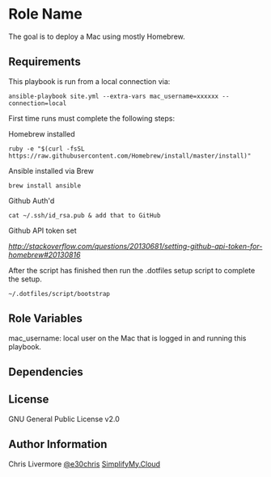Role Name
=========

The goal is to deploy a Mac using mostly Homebrew.

Requirements
------------

This playbook is run from a local connection via:

```
ansible-playbook site.yml --extra-vars mac_username=xxxxxx --connection=local
```

First time runs must complete the following steps:

Homebrew installed

```
ruby -e "$(curl -fsSL https://raw.githubusercontent.com/Homebrew/install/master/install)"
```

Ansible installed via Brew

```
brew install ansible
```

Github Auth'd

```
cat ~/.ssh/id_rsa.pub & add that to GitHub
```

Github API token set

_http://stackoverflow.com/questions/20130681/setting-github-api-token-for-homebrew#20130816_

After the script has finished then run the .dotfiles setup script to complete the setup.

```
~/.dotfiles/script/bootstrap
```

Role Variables
--------------

mac_username: local user on the Mac that is logged in and running this playbook.


Dependencies
------------


License
-------

GNU General Public License v2.0

Author Information
------------------

Chris Livermore
[@e30chris](https://twitter.com/e30chris)
[SimplifyMy.Cloud](https://simplifymy.cloud)
